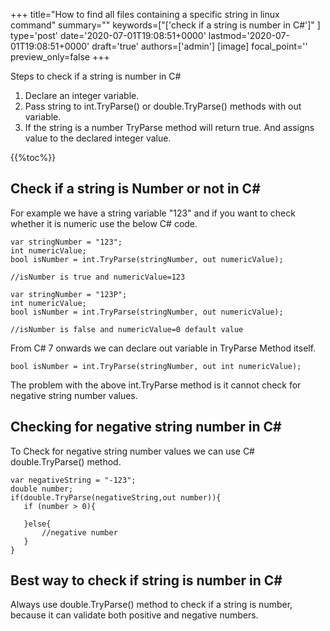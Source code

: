 +++
title="How to find all files containing a specific string in linux command"
summary=""
keywords=["['check if a string is number in C#']"
]
type='post'
date='2020-07-01T19:08:51+0000'
lastmod='2020-07-01T19:08:51+0000'
draft='true'
authors=['admin']
[image]
focal_point=''
preview_only=false
+++

Steps to check if a string is number in C#

1. Declare an integer variable.
2. Pass string to int.TryParse() or double.TryParse() methods with out variable.
3. If the string is a number TryParse method will return true. And assigns value to the declared integer value.

{{%toc%}}

## Check if a string is Number or not in C# 

For example we have a string variable "123" and if you want to check whether it is numeric use the below C# code.

```
var stringNumber = "123";
int numericValue;
bool isNumber = int.TryParse(stringNumber, out numericValue);

//isNumber is true and numericValue=123

var stringNumber = "123P";
int numericValue;
bool isNumber = int.TryParse(stringNumber, out numericValue);

//isNumber is false and numericValue=0 default value

```

From C# 7 onwards we can declare out variable in TryParse Method itself.

```
bool isNumber = int.TryParse(stringNumber, out int numericValue);

```

The problem with the above int.TryParse method is it cannot check for negative string number values.

## Checking for negative string number in C# 

To Check for negative string number values we can use C# double.TryParse() method.

```
var negativeString = "-123";
double number;
if(double.TryParse(negativeString,out number)){
   if (number > 0){

   }else{
       //negative number 
   }   
}
```

## Best way to check if string is number in C# 

Always use double.TryParse() method to check if a string is number, because it can validate both positive and negative numbers.